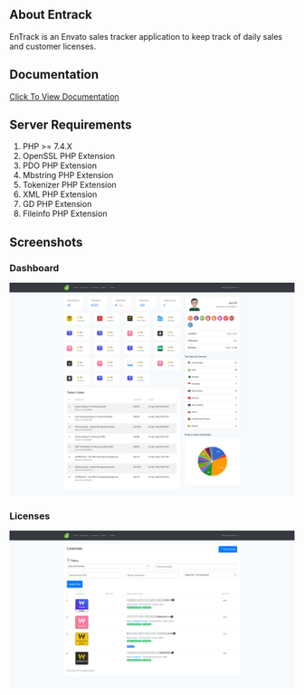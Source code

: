## About Entrack

EnTrack is an Envato sales tracker application to keep track of daily sales and customer licenses.


## Documentation

<a href="https://froiden.freshdesk.com/support/solutions/folders/43000584612">Click To View Documentation</a>


## Server Requirements

<ol>
    <li>
        PHP &gt;= 7.4.X
    </li>
    <li>
        OpenSSL PHP Extension
    </li>
    <li>
        PDO PHP Extension
    </li>
    <li>
        Mbstring PHP Extension
    </li>
    <li>
        Tokenizer PHP Extension
    </li>
    <li>
        XML PHP Extension
    </li>
    <li>
        GD PHP Extension
    </li>
    <li>
        Fileinfo PHP Extension
    </li>
</ol>

## Screenshots

<h3>Dashboard</h3>
<p><img src="documentation/assets/images/Froiden-Envato-Tracker.png" /></p>


<h3>Licenses</h3>
<p><img src="documentation/assets/images/Froiden-Envato-Tracker-3.png" /></p>

